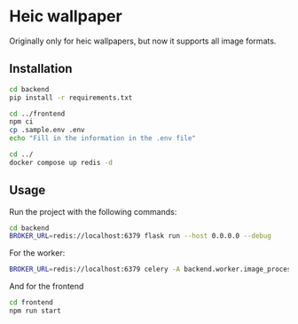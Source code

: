 # Heic wallpaper

Originally only for heic wallpapers, but now it supports all image formats.




## Installation

```bash
cd backend
pip install -r requirements.txt

cd ../frontend
npm ci
cp .sample.env .env
echo "Fill in the information in the .env file"

cd ../
docker compose up redis -d
```
## Usage
Run the project with the following commands:

```bash
cd backend
BROKER_URL=redis://localhost:6379 flask run --host 0.0.0.0 --debug
```

For the worker:
```bash
BROKER_URL=redis://localhost:6379 celery -A backend.worker.image_processor worker -l info --autoscale=4,1 
```

And for the frontend
```bash
cd frontend
npm run start
```